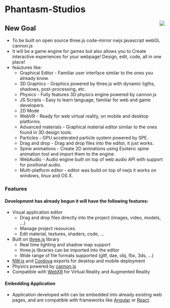 # Phantasm-Studios
<img src="https://avatars.githubusercontent.com/u/74805003?s=200&v=4" align="right" />

## New Goal
- To be built on open source three.js code-mirror nwjs javascript webGL cannon.js
- It will be a game engine for games but also allows you to Create interactive experiences for your webpage! Design, edit, code, all in one place! 
- feautures like:
  - Graphical Editor - Familiar user interface similar to the ones you already know.
  - 3D Graphics - Graphics powered by three.js with dynamic ligths, shadows, post-processing, etc.
  - Physics - Fully features 3D physics engine powered by cannon.js
  - JS Scripts - Easy to learn language, familiar for web and game developers.
  - 2D Mode
  - WebVR - Ready for web virtual reality, on mobile and desktop platforms.
  - Advanced materials  - Graphical material editor similar to the ones found in 3D design tools.
  - Particles - GPU accelerated particle system powered by SPE.
  - Drag and drop - Drag and drop files into the editor, it just works.
  - Spine animations - Create 2D animations using Esoteric spine animation tool and import them to the engine.
  - WebAudio - Audio engine built on top of web audio API with support for positional audio.
  - Multi-platform editor - editor was build on top of nwjs it works on windows, linux and OS X.

### Features
#### Development has already begun it will have the following features:
- Visual application editor
  - Drag and drop files directly into the project (images, video, models, ...)
  - Manage project resources.
  - Edit material, textures, shaders, code, ...
- Built on [three.js](https://threejs.org/) library
  - Real time lighting and shadow map support
  - three.js libraries can be imported into the editor
  - Wide range of file formats supported (gltf, dae, obj, fbx, 3ds, ...)
- [NW.js](https://nwjs.io/) and [Cordova](https://cordova.apache.org/) exports for desktop and mobile deployment
- Physics powered by [cannon.js](https://schteppe.github.io/cannon.js/)
- Compatible with [WebXR](https://www.w3.org/TR/webxr/) for Virtual Reality and Augmented Reality



#### Embedding Application

- Application developed with can be embedded into already existing web pages, and are compatible with frameworks like [Angular](https://angular.io/) or [React](https://reactjs.org/).


